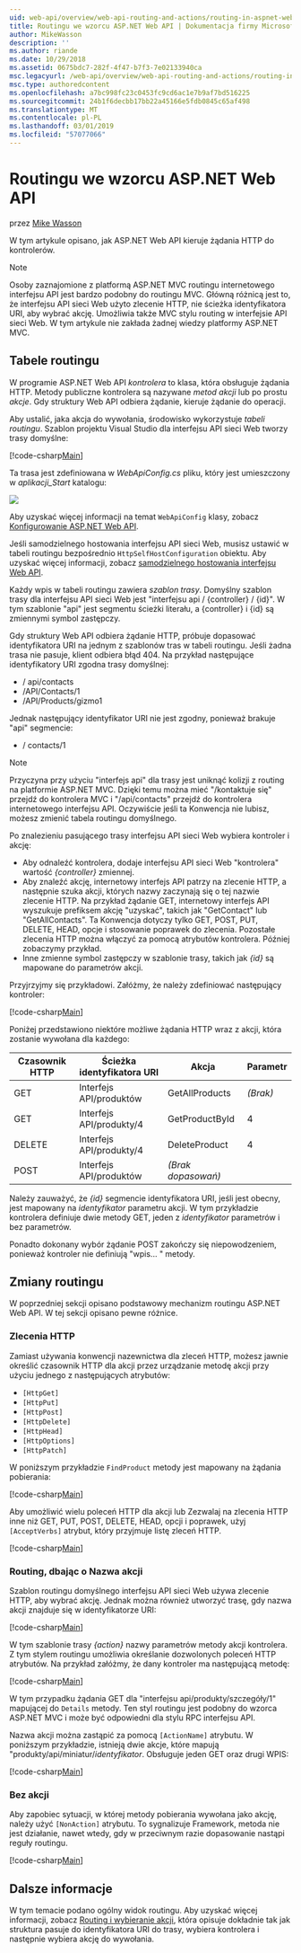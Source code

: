 ```yaml
---
uid: web-api/overview/web-api-routing-and-actions/routing-in-aspnet-web-api
title: Routingu we wzorcu ASP.NET Web API | Dokumentacja firmy Microsoft
author: MikeWasson
description: ''
ms.author: riande
ms.date: 10/29/2018
ms.assetid: 0675bdc7-282f-4f47-b7f3-7e02133940ca
msc.legacyurl: /web-api/overview/web-api-routing-and-actions/routing-in-aspnet-web-api
msc.type: authoredcontent
ms.openlocfilehash: a7bc998fc23c0453fc9cd6ac1e7b9af7bd516225
ms.sourcegitcommit: 24b1f6decbb17bb22a45166e5fdb0845c65af498
ms.translationtype: MT
ms.contentlocale: pl-PL
ms.lasthandoff: 03/01/2019
ms.locfileid: "57077066"
---
```

<a name="routing-in-aspnet-web-api"></a>Routingu we wzorcu ASP.NET Web API
====================
przez [Mike Wasson](https://github.com/MikeWasson)

W tym artykule opisano, jak ASP.NET Web API kieruje żądania HTTP do kontrolerów.

> [!NOTE]
> Osoby zaznajomione z platformą ASP.NET MVC routingu internetowego interfejsu API jest bardzo podobny do routingu MVC. Główną różnicą jest to, że interfejsu API sieci Web użyto zlecenie HTTP, nie ścieżka identyfikatora URI, aby wybrać akcję. Umożliwia także MVC stylu routing w interfejsie API sieci Web. W tym artykule nie zakłada żadnej wiedzy platformy ASP.NET MVC.

## <a name="routing-tables"></a>Tabele routingu

W programie ASP.NET Web API *kontrolera* to klasa, która obsługuje żądania HTTP. Metody publiczne kontrolera są nazywane *metod akcji* lub po prostu *akcje*. Gdy struktury Web API odbiera żądanie, kieruje żądanie do operacji.

Aby ustalić, jaka akcja do wywołania, środowisko wykorzystuje *tabeli routingu*. Szablon projektu Visual Studio dla interfejsu API sieci Web tworzy trasy domyślne:

[!code-csharp[Main](routing-in-aspnet-web-api/samples/sample1.cs)]

Ta trasa jest zdefiniowana w *WebApiConfig.cs* pliku, który jest umieszczony w *aplikacji\_Start* katalogu:

![](routing-in-aspnet-web-api/_static/image1.png)

Aby uzyskać więcej informacji na temat `WebApiConfig` klasy, zobacz [Konfigurowanie ASP.NET Web API](../advanced/configuring-aspnet-web-api.md).

Jeśli samodzielnego hostowania interfejsu API sieci Web, musisz ustawić w tabeli routingu bezpośrednio `HttpSelfHostConfiguration` obiektu. Aby uzyskać więcej informacji, zobacz [samodzielnego hostowania interfejsu Web API](../older-versions/self-host-a-web-api.md).

Każdy wpis w tabeli routingu zawiera *szablon trasy*. Domyślny szablon trasy dla interfejsu API sieci Web jest &quot;interfejsu api / {controller} / {id}&quot;. W tym szablonie &quot;api&quot; jest segmentu ścieżki literału, a {controller} i {id} są zmiennymi symbol zastępczy.

Gdy struktury Web API odbiera żądanie HTTP, próbuje dopasować identyfikatora URI na jednym z szablonów tras w tabeli routingu. Jeśli żadna trasa nie pasuje, klient odbiera błąd 404. Na przykład następujące identyfikatory URI zgodna trasy domyślnej:

- / api/contacts
- /API/Contacts/1
- /API/Products/gizmo1

Jednak następujący identyfikator URI nie jest zgodny, ponieważ brakuje &quot;api&quot; segmencie:

- / contacts/1

> [!NOTE]
> Przyczyna przy użyciu "interfejs api" dla trasy jest uniknąć kolizji z routing na platformie ASP.NET MVC. Dzięki temu można mieć &quot;/kontaktuje się&quot; przejdź do kontrolera MVC i &quot;/api/contacts&quot; przejdź do kontrolera internetowego interfejsu API. Oczywiście jeśli ta Konwencja nie lubisz, możesz zmienić tabela routingu domyślnego.

Po znalezieniu pasującego trasy interfejsu API sieci Web wybiera kontroler i akcję:

- Aby odnaleźć kontrolera, dodaje interfejsu API sieci Web &quot;kontrolera&quot; wartość *{controller}* zmiennej.
- Aby znaleźć akcję, internetowy interfejs API patrzy na zlecenie HTTP, a następnie szuka akcji, których nazwy zaczynają się o tej nazwie zlecenie HTTP. Na przykład żądanie GET, internetowy interfejs API wyszukuje prefiksem akcję &quot;uzyskać&quot;, takich jak &quot;GetContact&quot; lub &quot;GetAllContacts&quot;. Ta Konwencja dotyczy tylko GET, POST, PUT, DELETE, HEAD, opcje i stosowanie poprawek do zlecenia. Pozostałe zlecenia HTTP można włączyć za pomocą atrybutów kontrolera. Później zobaczymy przykład.
- Inne zmienne symbol zastępczy w szablonie trasy, takich jak *{id}* są mapowane do parametrów akcji.

Przyjrzyjmy się przykładowi. Załóżmy, że należy zdefiniować następujący kontroler:

[!code-csharp[Main](routing-in-aspnet-web-api/samples/sample2.cs)]

Poniżej przedstawiono niektóre możliwe żądania HTTP wraz z akcji, która zostanie wywołana dla każdego:

| Czasownik HTTP | Ścieżka identyfikatora URI | Akcja | Parametr |
| --- | --- | --- | --- |
| GET | Interfejs API/produktów | GetAllProducts | *(Brak)* |
| GET | Interfejs API/produkty/4 | GetProductById | 4 |
| DELETE | Interfejs API/produkty/4 | DeleteProduct | 4 |
| POST | Interfejs API/produktów | *(Brak dopasowań)* |  |

Należy zauważyć, że *{id}* segmencie identyfikatora URI, jeśli jest obecny, jest mapowany na *identyfikator* parametru akcji. W tym przykładzie kontrolera definiuje dwie metody GET, jeden z *identyfikator* parametrów i bez parametrów.

Ponadto dokonany wybór żądanie POST zakończy się niepowodzeniem, ponieważ kontroler nie definiują &quot;wpis... &quot; metody.

## <a name="routing-variations"></a>Zmiany routingu

W poprzedniej sekcji opisano podstawowy mechanizm routingu ASP.NET Web API. W tej sekcji opisano pewne różnice.

### <a name="http-verbs"></a>Zlecenia HTTP

Zamiast używania konwencji nazewnictwa dla zleceń HTTP, możesz jawnie określić czasownik HTTP dla akcji przez urządzanie metodę akcji przy użyciu jednego z następujących atrybutów:

- `[HttpGet]`
- `[HttpPut]`
- `[HttpPost]`
- `[HttpDelete]`
- `[HttpHead]`
- `[HttpOptions]`
- `[HttpPatch]`

W poniższym przykładzie `FindProduct` metody jest mapowany na żądania pobierania:

[!code-csharp[Main](routing-in-aspnet-web-api/samples/sample3.cs)]

Aby umożliwić wielu poleceń HTTP dla akcji lub Zezwalaj na zlecenia HTTP inne niż GET, PUT, POST, DELETE, HEAD, opcji i poprawek, użyj `[AcceptVerbs]` atrybut, który przyjmuje listę zleceń HTTP.

[!code-csharp[Main](routing-in-aspnet-web-api/samples/sample4.cs)]

<a id="routing_by_action_name"></a>
### <a name="routing-by-action-name"></a>Routing, dbając o Nazwa akcji

Szablon routingu domyślnego interfejsu API sieci Web używa zlecenie HTTP, aby wybrać akcję. Jednak można również utworzyć trasę, gdy nazwa akcji znajduje się w identyfikatorze URI:

[!code-csharp[Main](routing-in-aspnet-web-api/samples/sample5.cs)]

W tym szablonie trasy *{action}* nazwy parametrów metody akcji kontrolera. Z tym stylem routingu umożliwia określanie dozwolonych poleceń HTTP atrybutów. Na przykład załóżmy, że dany kontroler ma następującą metodę:

[!code-csharp[Main](routing-in-aspnet-web-api/samples/sample6.cs)]

W tym przypadku żądania GET dla "interfejsu api/produkty/szczegóły/1" mapującej do `Details` metody. Ten styl routingu jest podobny do wzorca ASP.NET MVC i może być odpowiedni dla stylu RPC interfejsu API.

Nazwa akcji można zastąpić za pomocą `[ActionName]` atrybutu. W poniższym przykładzie, istnieją dwie akcje, które mapują &quot;produkty/api/miniatur/*identyfikator*. Obsługuje jeden GET oraz drugi WPIS:

[!code-csharp[Main](routing-in-aspnet-web-api/samples/sample7.cs)]

### <a name="non-actions"></a>Bez akcji

Aby zapobiec sytuacji, w której metody pobierania wywołana jako akcję, należy użyć `[NonAction]` atrybutu. To sygnalizuje Framework, metoda nie jest działanie, nawet wtedy, gdy w przeciwnym razie dopasowanie nastąpi reguły routingu.

[!code-csharp[Main](routing-in-aspnet-web-api/samples/sample8.cs)]

## <a name="further-reading"></a>Dalsze informacje

W tym temacie podano ogólny widok routingu. Aby uzyskać więcej informacji, zobacz [Routing i wybieranie akcji](routing-and-action-selection.md), która opisuje dokładnie tak jak struktura pasuje do identyfikatora URI do trasy, wybiera kontrolera i następnie wybiera akcję do wywołania.
